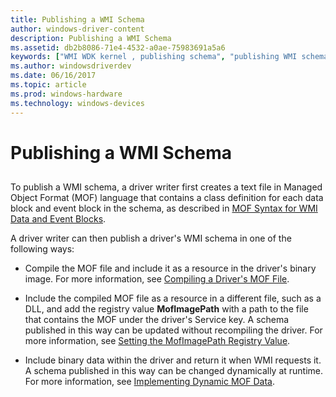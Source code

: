 ```yaml
---
title: Publishing a WMI Schema
author: windows-driver-content
description: Publishing a WMI Schema
ms.assetid: db2b8086-71e4-4532-a0ae-75983691a5a6
keywords: ["WMI WDK kernel , publishing schema", "publishing WMI schema WDK", "schema publishing WDK WMI", "MOF files WDK WMI", "binary MOF WDK WMI"]
ms.author: windowsdriverdev
ms.date: 06/16/2017
ms.topic: article
ms.prod: windows-hardware
ms.technology: windows-devices
---
```


# Publishing a WMI Schema


## <a href="" id="ddk-publishing-a-wmi-schema-kg"></a>


To publish a WMI schema, a driver writer first creates a text file in Managed Object Format (MOF) language that contains a class definition for each data block and event block in the schema, as described in [MOF Syntax for WMI Data and Event Blocks](mof-syntax-for-wmi-data-and-event-blocks.md).

A driver writer can then publish a driver's WMI schema in one of the following ways:

-   Compile the MOF file and include it as a resource in the driver's binary image. For more information, see [Compiling a Driver's MOF File](compiling-a-driver-s-mof-file.md).

-   Include the compiled MOF file as a resource in a different file, such as a DLL, and add the registry value **MofImagePath** with a path to the file that contains the MOF under the driver's Service key. A schema published in this way can be updated without recompiling the driver. For more information, see [Setting the MofImagePath Registry Value](setting-the-mofimagepath-registry-value.md).

-   Include binary data within the driver and return it when WMI requests it. A schema published in this way can be changed dynamically at runtime. For more information, see [Implementing Dynamic MOF Data](implementing-dynamic-mof-data.md).

 

 




